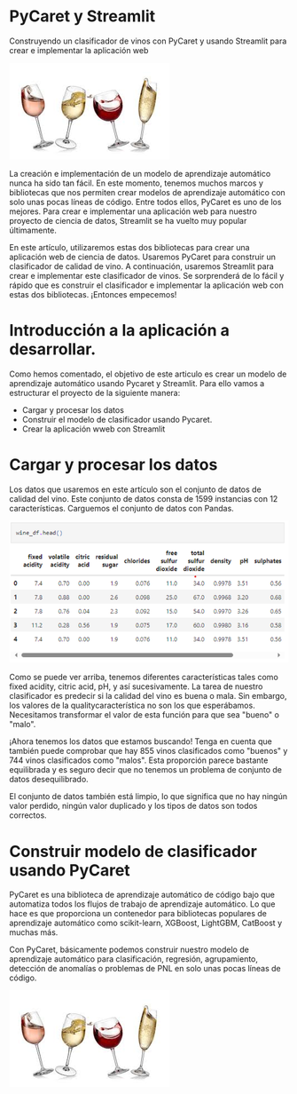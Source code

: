 # PyCaret y Streamlit

Construyendo un clasificador de vinos con PyCaret y usando Streamlit para crear e implementar la aplicación web

![Portada](Vinos.jpeg)

La creación e implementación de un modelo de aprendizaje automático nunca ha sido tan fácil. En este momento, tenemos muchos marcos y bibliotecas que nos permiten crear modelos de aprendizaje automático con solo unas pocas líneas de código. Entre todos ellos, PyCaret es uno de los mejores. Para crear e implementar una aplicación web para nuestro proyecto de ciencia de datos, Streamlit se ha vuelto muy popular últimamente.

En este artículo, utilizaremos estas dos bibliotecas para crear una aplicación web de ciencia de datos. Usaremos PyCaret para construir un clasificador de calidad de vino. A continuación, usaremos Streamlit para crear e implementar este clasificador de vinos. Se sorprenderá de lo fácil y rápido que es construir el clasificador e implementar la aplicación web con estas dos bibliotecas. ¡Entonces empecemos!

# Introducción a la aplicación a desarrollar.

Como hemos comentado, el objetivo de este articulo es crear un modelo de aprendizaje automático usando Pycaret y Streamlit. Para ello vamos a estructurar el proyecto de la siguiente manera:

- Cargar y procesar los datos
- Construir el modelo de clasificador usando Pycaret.
- Crear la aplicación wweb con Streamlit

# Cargar y procesar los datos

Los datos que usaremos en este artículo son el conjunto de datos de calidad del vino. Este conjunto de datos consta de 1599 instancias con 12 características. Carguemos el conjunto de datos con Pandas.

![Portada](datos-vinos.png)

Como se puede ver arriba, tenemos diferentes características tales como fixed acidity, citric acid, pH, y así sucesivamente. La tarea de nuestro clasificador es predecir si la calidad del vino es buena o mala. Sin embargo, los valores de la qualitycaracterística no son los que esperábamos. Necesitamos transformar el valor de esta función para que sea "bueno" o "malo".

¡Ahora tenemos los datos que estamos buscando! Tenga en cuenta que también puede comprobar que hay 855 vinos clasificados como "buenos" y 744 vinos clasificados como "malos". Esta proporción parece bastante equilibrada y es seguro decir que no tenemos un problema de conjunto de datos desequilibrado.

El conjunto de datos también está limpio, lo que significa que no hay ningún valor perdido, ningún valor duplicado y los tipos de datos son todos correctos.

# Construir modelo de clasificador usando PyCaret

PyCaret es una biblioteca de aprendizaje automático de código bajo que automatiza todos los flujos de trabajo de aprendizaje automático. Lo que hace es que proporciona un contenedor para bibliotecas populares de aprendizaje automático como scikit-learn, XGBoost, LightGBM, CatBoost y muchas más.

Con PyCaret, básicamente podemos construir nuestro modelo de aprendizaje automático para clasificación, regresión, agrupamiento, detección de anomalías o problemas de PNL en solo unas pocas líneas de código.

![consola](Vinos.jpeg)
